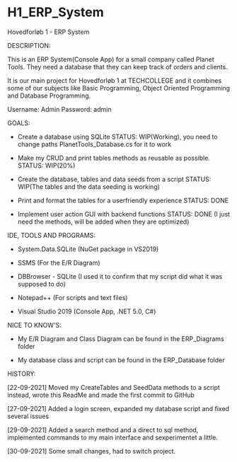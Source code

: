# H1_ERP_System
 Hovedforløb 1 - ERP System


  DESCRIPTION:

  This is an ERP System(Console App) for a small company called Planet Tools. They need a database that they can 
  keep track of orders and clients. 
 
  It is our main project for Hovedforløb 1 at TECHCOLLEGE and it combines some of our subjects like 
  Basic Programming, Object Oriented Programming and Database Programming. 

  Username: Admin
  Password: admin

  GOALS:

  - Create a database using SQLite 
   STATUS: WIP(Working), you need to change paths PlanetTools_Database.cs for it to work

  - Make my CRUD and print tables methods as reusable as possible. 
   STATUS: WIP(20%)

  - Create the database, tables and data seeds from a script 
   STATUS: WIP(The tables and the data seeding is working)

  - Print and format the tables for a userfriendly experience 
   STATUS: DONE

  - Implement user action GUI with backend functions
   STATUS: DONE (I just need the methods, will be added when they are optimized)


  IDE, TOOLS AND PROGRAMS:

  - System.Data.SQLite (NuGet package in VS2019)

  - SSMS (For the E/R Diagram)

  - DBBrowser - SQLite (I used it to confirm that my script did what it was supposed to do)

  - Notepad++ (For scripts and text files)

  - Visual Studio 2019 (Console App, .NET 5.0, C#)

  
  NICE TO KNOW'S:

  - My E/R Diagram and Class Diagram can be found in the ERP_Diagrams folder

  - My database class and script can be found in the ERP_Database folder


  HISTORY:

  [22-09-2021] Moved my CreateTables and SeedData methods to a script instead, wrote this ReadMe and made the first commit to GitHub

  [27-09-2021] Added a login screen, expanded my database script and fixed several issues

  [29-09-2021] Added a search method and a direct to sql method, implemented commands to my main interface and sexperimentet a little.

  [30-09-2021] Some small changes, had to switch project. 

